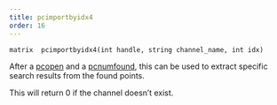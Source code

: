 ```yaml
---
title: pcimportbyidx4
order: 16
---
```

`matrix  pcimportbyidx4(int handle, string channel_name, int idx)`

After a [pcopen](./pcopen "Returns a handle to a point cloud file.") and a [pcnumfound](./pcnumfound "This node returns the number of points found by pcopen."), this can be used to extract specific search results from the found points.

This will return 0 if the channel doesn’t exist.
